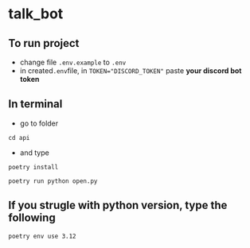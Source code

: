 # talk_bot

## To run project

- change file ```.env.example``` to ```.env```
- in created```.env```file, in ```TOKEN="DISCORD_TOKEN"``` paste **your discord bot token**

## In terminal

- go to folder

``` shell
cd api
```

- and type

``` shell
poetry install
```

``` shell
poetry run python open.py
```

## If you strugle with python version, type the following

``` shell
poetry env use 3.12
```
